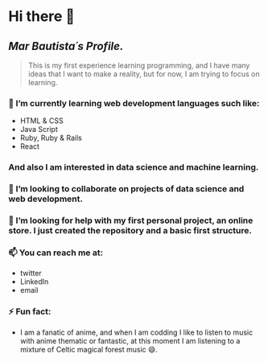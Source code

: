 # Hi there 👋

## *Mar Bautista´s Profile.* 
>This is my first experience learning programming, and I have many ideas that I want to make a reality, but for now, I am trying to focus on learning.
### 🌱 I’m currently learning web development languages such like:
- HTML & CSS
- Java Script
- Ruby, Ruby & Rails
- React
### And also I am interested in data science and machine learning.

### 👯 I’m looking to collaborate on projects of data science and web development.

### 🤔 I’m looking for help with my first personal project, an online store. I just created the repository and a basic first structure.

### 📫 You can reach me at:
- twitter
- LinkedIn
- email
### ⚡ Fun fact:  
- I am a fanatic of anime, and when I am codding I like to listen to music with anime thematic or fantastic, at this moment I am listening to a mixture of Celtic magical forest music 😄.
